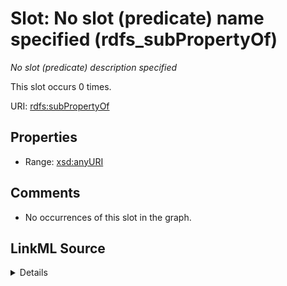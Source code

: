 

# Slot: No slot (predicate) name specified (rdfs_subPropertyOf)


_No slot (predicate) description specified_






This slot occurs 0 times.


URI: [rdfs:subPropertyOf](http://www.w3.org/2000/01/rdf-schema#subPropertyOf)



<!-- no inheritance hierarchy -->








## Properties

* Range: [xsd:anyURI](http://www.w3.org/2001/XMLSchema#anyURI)





## Comments

* No occurrences of this slot in the graph.



## LinkML Source

<details>

```yaml
name: rdfs_subPropertyOf
annotations:
  count:
    tag: count
    value: 0
description: No slot (predicate) description specified
title: No slot (predicate) name specified
comments:
- No occurrences of this slot in the graph.
from_schema: fio-kg
rank: 1000
domain: rdfs_subPropertyOf
slot_uri: rdfs:subPropertyOf
alias: rdfs_subPropertyOf
range: uri

```
</details>